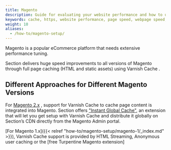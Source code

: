 ```yaml
---
title: Magento
description: Guide for evaluating your website performance and how to use Section to make improvements.
keywords: cache, https, website performance, page speed, webpage speed, website security, content delivery network, CDN
weight: 10
aliases:
  - /how-to/magento-setup/
---
```


Magento is a popular eCommerce platform that needs extensive performance tuning.

Section delivers huge speed improvements to all versions of Magento through full page caching (HTML and static assets) using Varnish Cache .

## Different Approaches for Different Magento Versions

For [Magento 2.x](/docs/integrations/how-tos/magento-setup/set-up-magento-2/ "Magento 2.x") , support for Varnish Cache to cache page content is integrated into Magento. Section offers ["Instant Global Cache"](/docs/integrations/how-tos/magento-setup/set-up-magento-2/ "Instant Global Cache"), an extension that will let you get setup with Varnish Cache and distribute it globally on Section’s CDN directly from the Magento Admin portal.

[For Magento 1.x]({{< relref "how-to/magento-setup/magento-1/_index.md" >}}), Varnish Cache support is provided by HTML Streaming, Anonymous user caching or the [free Turpentine Magento extension]
